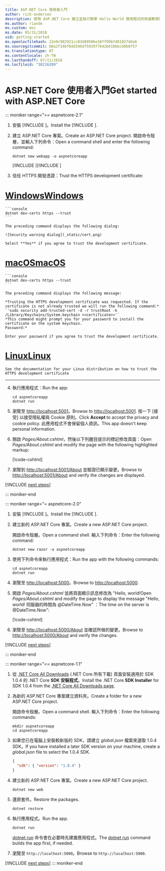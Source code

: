 ```yaml
---
title: ASP.NET Core 使用者入門
author: rick-anderson
description: 使用 ASP.NET Core 建立並執行簡單 Hello World 應用程式的快速教學課程。
ms.author: riande
ms.custom: mvc
ms.date: 05/31/2018
uid: getting-started
ms.openlocfilehash: 22e9c982921cc03d89506e18ff99bf481027dda6
ms.sourcegitcommit: b8a2f14bf8dd346d7592977642b610bbcb0b0757
ms.translationtype: HT
ms.contentlocale: zh-TW
ms.lasthandoff: 07/11/2018
ms.locfileid: "38216209"
---
```

# <a name="get-started-with-aspnet-core"></a><span data-ttu-id="5accb-103">ASP.NET Core 使用者入門</span><span class="sxs-lookup"><span data-stu-id="5accb-103">Get started with ASP.NET Core</span></span>

::: moniker range=">= aspnetcore-2.1"

1. <span data-ttu-id="5accb-104">安裝 [!INCLUDE [](~/includes/2.1-SDK.md)]。</span><span class="sxs-lookup"><span data-stu-id="5accb-104">Install the [!INCLUDE [](~/includes/2.1-SDK.md)].</span></span>

2. <span data-ttu-id="5accb-105">建立 ASP.NET Core 專案。</span><span class="sxs-lookup"><span data-stu-id="5accb-105">Create an ASP.NET Core project.</span></span> <span data-ttu-id="5accb-106">開啟命令殼層，並輸入下列命令：</span><span class="sxs-lookup"><span data-stu-id="5accb-106">Open a command shell and enter the following command:</span></span>

    ```console
    dotnet new webapp -o aspnetcoreapp
    ```

    <span data-ttu-id="5accb-107">[!INCLUDE [](~/includes/webapp-alias-notice.md) [](~/includes/webapp-alias-notice.md)]</span><span class="sxs-lookup"><span data-stu-id="5accb-107">[!INCLUDE [](~/includes/webapp-alias-notice.md) [](~/includes/webapp-alias-notice.md)]</span></span>

3. <span data-ttu-id="5accb-108">信任 HTTPS 開發憑證：</span><span class="sxs-lookup"><span data-stu-id="5accb-108">Trust the HTTPS development certificate:</span></span>

# <a name="windowstabwindows"></a>[<span data-ttu-id="5accb-109">Windows</span><span class="sxs-lookup"><span data-stu-id="5accb-109">Windows</span></span>](#tab/windows)

    ```console
    dotnet dev-certs https --trust
    ```

    The preceding command displays the following dialog:

    ![Security warning dialog](_static/cert.png)

    Select **Yes** if you agree to trust the development certificate.

# <a name="macostabmacos"></a>[<span data-ttu-id="5accb-110">macOS</span><span class="sxs-lookup"><span data-stu-id="5accb-110">macOS</span></span>](#tab/macos)

    ```console
    dotnet dev-certs https --trust
    ```

    The preceding command displays the following message:

    *Trusting the HTTPS development certificate was requested. If the certificate is not already trusted we will run the following command:*
    `'sudo security add-trusted-cert -d -r trustRoot -k /Library/Keychains/System.keychain <<certificate>>'`
    *This command might prompt you for your password to install the certificate on the system keychain.
    Password:*

    Enter your password if you agree to trust the development certificate.

# <a name="linuxtablinux"></a>[<span data-ttu-id="5accb-111">Linux</span><span class="sxs-lookup"><span data-stu-id="5accb-111">Linux</span></span>](#tab/linux)

    See the documentation for your Linux distribution on how to trust the HTTPS development certificate
---

4. <span data-ttu-id="5accb-112">執行應用程式：</span><span class="sxs-lookup"><span data-stu-id="5accb-112">Run the app:</span></span>

    ```console
    cd aspnetcoreapp
    dotnet run
    ```

5. <span data-ttu-id="5accb-113">瀏覽至 [http://localhost:5001](http://localhost:5001)。</span><span class="sxs-lookup"><span data-stu-id="5accb-113">Browse to [http://localhost:5001](http://localhost:5001).</span></span>  <span data-ttu-id="5accb-114">按一下 [接受] 以接受隱私權與 Cookie 原則。</span><span class="sxs-lookup"><span data-stu-id="5accb-114">Click **Accept** to accept the privacy and cookie policy.</span></span> <span data-ttu-id="5accb-115">此應用程式不會保留個人資訊。</span><span class="sxs-lookup"><span data-stu-id="5accb-115">This app doesn't keep personal information.</span></span>

6. <span data-ttu-id="5accb-116">開啟 *Pages/About.cshtml*，然後以下列醒目提示的標記修改頁面：</span><span class="sxs-lookup"><span data-stu-id="5accb-116">Open *Pages/About.cshtml* and modify the page with the following highlighted markup:</span></span>

    [!code-cshtml[](sample/getting-started/about.cshtml?highlight=9)]

7. <span data-ttu-id="5accb-117">瀏覽到 [http://localhost:5001/About](http://localhost:5001/About) 並驗證已顯示變更。</span><span class="sxs-lookup"><span data-stu-id="5accb-117">Browse to [http://localhost:5001/About](http://localhost:5001/About) and verify the changes are displayed.</span></span>

[!INCLUDE [next steps](~/includes/getting-started/next-steps.md)]

::: moniker-end

::: moniker range="= aspnetcore-2.0"

1. <span data-ttu-id="5accb-118">安裝 [!INCLUDE [](~/includes/net-core-sdk-download-link.md)]。</span><span class="sxs-lookup"><span data-stu-id="5accb-118">Install the [!INCLUDE [](~/includes/net-core-sdk-download-link.md)].</span></span>

2. <span data-ttu-id="5accb-119">建立新的 ASP.NET Core 專案。</span><span class="sxs-lookup"><span data-stu-id="5accb-119">Create a new ASP.NET Core project.</span></span>

   <span data-ttu-id="5accb-120">開啟命令殼層。</span><span class="sxs-lookup"><span data-stu-id="5accb-120">Open a command shell.</span></span> <span data-ttu-id="5accb-121">輸入下列命令：</span><span class="sxs-lookup"><span data-stu-id="5accb-121">Enter the following command:</span></span>

    ```console
    dotnet new razor -o aspnetcoreapp
    ```

3. <span data-ttu-id="5accb-122">使用下列命令來執行應用程式：</span><span class="sxs-lookup"><span data-stu-id="5accb-122">Run the app with the following commands:</span></span>

    ```console
    cd aspnetcoreapp
    dotnet run
    ```

4. <span data-ttu-id="5accb-123">瀏覽至 [http://localhost:5000](http://localhost:5000)。</span><span class="sxs-lookup"><span data-stu-id="5accb-123">Browse to [http://localhost:5000](http://localhost:5000).</span></span>

5. <span data-ttu-id="5accb-124">開啟 *Pages/About.cshtml* 並將頁面顯示訊息修改為 "Hello, world!</span><span class="sxs-lookup"><span data-stu-id="5accb-124">Open *Pages/About.cshtml* and modify the page to display the message "Hello, world!</span></span> <span data-ttu-id="5accb-125">伺服器的時間為 @DateTime.Now“ ：</span><span class="sxs-lookup"><span data-stu-id="5accb-125">The time on the server is @DateTime.Now":</span></span>

    [!code-cshtml[](sample/getting-started/about.cshtml?highlight=9&range=1-9)]

6. <span data-ttu-id="5accb-126">瀏覽至 [http://localhost:5000/About](http://localhost:5000/About) 並確認所做的變更。</span><span class="sxs-lookup"><span data-stu-id="5accb-126">Browse to [http://localhost:5000/About](http://localhost:5000/About) and verify the changes.</span></span>

[!INCLUDE [next steps](~/includes/getting-started/next-steps.md)]

::: moniker-end

::: moniker range="<= aspnetcore-1.1"

1. <span data-ttu-id="5accb-127">從 [.NET Core All Downloads](https://www.microsoft.com/net/download/all) (.NET Core 所有下載) 頁面安裝適用於 SDK 1.0.4 的 .NET Core **SDK 安裝程式**。</span><span class="sxs-lookup"><span data-stu-id="5accb-127">Install the .NET Core **SDK Installer** for SDK 1.0.4 from the [.NET Core All Downloads page](https://www.microsoft.com/net/download/all).</span></span>

2. <span data-ttu-id="5accb-128">為新的 ASP.NET Core 專案建立資料夾。</span><span class="sxs-lookup"><span data-stu-id="5accb-128">Create a folder for a new ASP.NET Core project.</span></span>

   <span data-ttu-id="5accb-129">開啟命令殼層。</span><span class="sxs-lookup"><span data-stu-id="5accb-129">Open a command shell.</span></span> <span data-ttu-id="5accb-130">輸入下列命令：</span><span class="sxs-lookup"><span data-stu-id="5accb-130">Enter the following commands:</span></span>

   ```console
   mkdir aspnetcoreapp
   cd aspnetcoreapp
   ```

3. <span data-ttu-id="5accb-131">如果您已在電腦上安裝較新版的 SDK，請建立 *global.json* 檔案來選取 1.0.4 SDK。</span><span class="sxs-lookup"><span data-stu-id="5accb-131">If you have installed a later SDK version on your machine, create a *global.json* file to select the 1.0.4 SDK.</span></span>

   ```json
   {
     "sdk": { "version": "1.0.4" }
   }
   ```

4. <span data-ttu-id="5accb-132">建立新的 ASP.NET Core 專案。</span><span class="sxs-lookup"><span data-stu-id="5accb-132">Create a new ASP.NET Core project.</span></span>

   ```console
   dotnet new web
   ```

5. <span data-ttu-id="5accb-133">還原套件。</span><span class="sxs-lookup"><span data-stu-id="5accb-133">Restore the packages.</span></span>

    ```console
    dotnet restore
    ```

6. <span data-ttu-id="5accb-134">執行應用程式。</span><span class="sxs-lookup"><span data-stu-id="5accb-134">Run the app.</span></span>

   ```console
   dotnet run
   ```

   <span data-ttu-id="5accb-135">[dotnet run](/dotnet/core/tools/dotnet-run) 命令會在必要時先建置應用程式。</span><span class="sxs-lookup"><span data-stu-id="5accb-135">The [dotnet run](/dotnet/core/tools/dotnet-run) command builds the app first, if needed.</span></span>

7. <span data-ttu-id="5accb-136">瀏覽至 `http://localhost:5000`。</span><span class="sxs-lookup"><span data-stu-id="5accb-136">Browse to `http://localhost:5000`.</span></span>

[!INCLUDE [next steps](~/includes/getting-started/next-steps.md)]
::: moniker-end
